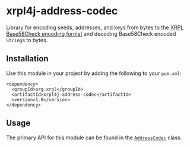 # xrpl4j-address-codec
Library for encoding seeds, addresses, and keys from bytes to the [XRPL Base58Check encoding format](https://xrpl.org/base58-encodings.html) and decoding Base58Check encoded `String`s to bytes.

## Installation
Use this module in your project by adding the following to your `pom.xml`:
```
<dependency>
  <groupId>org.xrpl</groupId>
  <artifactId>xrpl4j-address-codec</artifactId>
  <version>1.0</version>
</dependency>
```

## Usage
The primary API for this module can be found in the [`AddressCodec`](https://github.com/ripple/xrpl4j/blob/master/xrpl4j-address-codec/src/main/java/com/ripple/xrpl4j/codec/addresses/AddressCodec.java) class.

 


